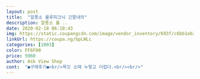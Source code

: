 ```yaml
---
layout: post 
title:  "알퐁소 룰루피크닉 긴팔내의" 
description: 알퐁소 룰 ..
date: 2020-02-18 06:10:43 
img: https://static.coupangcdn.com/image/vendor_inventory/693f/c6bb1eb3f7d4d74d4ef12041508f52748bcfe70f71502c00680bf4be90c2.jpg 
linkUrl: https://coupa.ng/bpLWLc 
categories: [1003] 
color: FF6F00 
price: 5960 
author: Ask View Shop 
cont:  "●구매후기●<br/>목깃 소매 누렇고 더럽다.<br/><br/>" 
---
```

